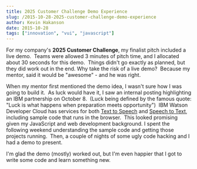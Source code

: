 ```yaml
---
title: 2025 Customer Challenge Demo Experience
slug: /2015-10-28-2025-customer-challenge-demo-experience
author: Kevin Hakanson
date: 2015-10-28
tags: ["innovation", "vui", "javascript"]
---
```

For my company's **2025 Customer Challenge**, my finalist pitch included a live demo.  Teams were allowed 3 minutes of pitch time, and I allocated about 30 seconds for this demo.  Things didn't go exactly as planned, but they did work out in the end. Why take the risk of a live demo?  Because my mentor, said it would be "awesome" - and he was right.

When my mentor first mentioned the demo idea, I wasn't sure how I was going to build it.  As luck would have it, I saw an internal posting highlighting an IBM partnership on October 8.  (Luck being defined by the famous quote: "Luck is what happens when preparation meets opportunity")  IBM Watson Developer Cloud has services for both [Text to Speech](http://www.ibm.com/smarterplanet/us/en/ibmwatson/developercloud/text-to-speech.html) and [Speech to Text](http://www.ibm.com/smarterplanet/us/en/ibmwatson/developercloud/speech-to-text.html), including sample code that runs in the browser.  This looked promising given my JavaScript and web development background. I spent the following weekend understanding the sample code and getting those projects running.  Then, a couple of nights of some ugly code hacking and I had a demo to present.

I'm glad the demo (mostly) worked out, but I'm even happier that I got to write some code and learn something new.